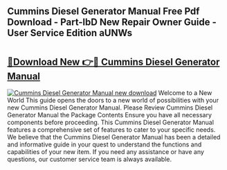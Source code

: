 ## Cummins Diesel Generator Manual Free Pdf Download - Part-lbD New Repair Owner Guide - User Service Edition aUNWs

# <h2><a href="http://bc11418.oget.top/?id=Cummins+Diesel+Generator+Manual">🔗Download New 👉🔴 Cummins Diesel Generator Manual</a></h2>

[![Cummins Diesel Generator Manual new download](https://i.imgur.com/5g1atiW.png)](http://bc11418.oget.top/?id=Cummins+Diesel+Generator+Manual)
Welcome to a New World This guide opens the doors to a new world of possibilities with your new Cummins Diesel Generator Manual. Please Review Cummins Diesel Generator Manual the Package Contents Ensure you have all necessary components before proceeding. This Cummins Diesel Generator Manual features a comprehensive set of features to cater to your specific needs. We believe that the Cummins Diesel Generator Manual has been a detailed and informative guide in your quest to understand the functions and capabilities of your new item. If you need any assistance or have any questions, our customer service team is always available.
